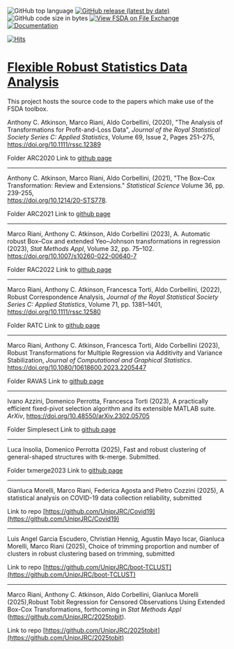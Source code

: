 ![GitHub top language](https://img.shields.io/github/languages/top/UniprJRC/FSDA)
[![GitHub release (latest by date)](https://img.shields.io/github/v/release/UniprJRC/FSDA)](https://github.com/UniprJRC/FSDA/releases/latest)
![GitHub code size in bytes](https://img.shields.io/github/languages/code-size/UniprJRC/FSDA)
[![View FSDA on File Exchange](https://www.mathworks.com/matlabcentral/images/matlab-file-exchange.svg)](https://www.mathworks.com/matlabcentral/fileexchange/72999-fsda)
[![Documentation](https://img.shields.io/badge/HTML_Documentation-Mathworks_style-chocolate.svg)](http://rosa.unipr.it/FSDA/guide.html) 

[![Hits](https://hits.seeyoufarm.com/api/count/incr/badge.svg?url=https%3A%2F%2Fgithub.com%2FUniprJRC%2FFSDA&count_bg=%2379C83D&title_bg=%23555555&icon=&icon_color=%23E7E7E7&title=hits&edge_flat=false)](https://hits.seeyoufarm.com)
# [Flexible Robust Statistics Data Analysis](https://github.com/UniprJRC/FSDA/)

This project hosts the source code to the papers which make use of the FSDA toolbox.


Anthony C. Atkinson, Marco Riani, Aldo Corbellini, (2020), "The Analysis of Transformations for Profit-and-Loss Data", *Journal of the Royal Statistical Society Series C: Applied Statistics*, Volume 69, Issue 2, Pages 251–275, https://doi.org/10.1111/rssc.12389

Folder ARC2020
Link to [github page](https://github.com/UniprJRC/FSDApapers/tree/main/ARC2020)

---
Anthony C. Atkinson, Marco Riani, Aldo Corbellini, (2021), "The Box–Cox Transformation: Review and Extensions." *Statistical Science* Volume 36,  pp. 239-255,  
https://doi.org/10.1214/20-STS778.

Folder ARC2021
Link to [github page](https://github.com/UniprJRC/FSDApapers/tree/main/ARC2021)

---
Marco Riani, Anthony C. Atkinson,  Aldo Corbellini (2023), A. Automatic robust Box–Cox and extended Yeo–Johnson transformations in regression (2023), *Stat Methods Appl*, Volume 32, pp. 75–102. https://doi.org/10.1007/s10260-022-00640-7

Folder RAC2022
Link to [github page](https://github.com/UniprJRC/FSDApapers/tree/main/RAC2022)

---
Marco Riani, Anthony C. Atkinson, Francesca Torti, Aldo Corbellini, (2022), Robust Correspondence Analysis, *Journal of the Royal Statistical Society Series C: Applied Statistics*, Volume 71, pp. 1381–1401, https://doi.org/10.1111/rssc.12580

Folder RATC
Link to [github page](https://github.com/UniprJRC/FSDApapers/tree/main/RATC)

---

Marco Riani, Anthony C. Atkinson, Francesca Torti, Aldo Corbellini (2023), Robust Transformations for Multiple Regression via Additivity and Variance Stabilization, *Journal of Computational and Graphical Statistics*. https://doi.org/10.1080/10618600.2023.2205447

Folder RAVAS
Link to [github page](https://github.com/UniprJRC/FSDApapers/tree/main/RAVAS)

---

Ivano Azzini, Domenico Perrotta, Francesca Torti (2023), A practically efficient fixed-pivot selection algorithm and its extensible MATLAB suite. *ArXiv*, https://doi.org/10.48550/arXiv.2302.05705

Folder Simplesect
Link to [github page](https://github.com/UniprJRC/FSDApapers/tree/main/Simpleselect)

---

Luca Insolia, Domenico Perrotta (2025), Fast and robust clustering of general-shaped structures with tk-merge. Submitted.

Folder txmerge2023
Link to [github page](https://github.com/UniprJRC/FSDApapers/tree/main/txmerge2023)

---
Gianluca Morelli, Marco Riani, Federica Agosta and Pietro Cozzini (2025), A statistical analysis on COVID-19 data collection reliability, submitted

Link to repo [https://github.com/UniprJRC/Covid19](https://github.com/UniprJRC/Covid19)

---
Luis Angel Garcia Escudero, Christian Hennig, Agustin Mayo Iscar, Gianluca Morelli, Marco Riani (2025), Choice of trimming proportion and number of clusters in robust clustering based on trimming, submitted

Link to repo [https://github.com/UniprJRC/boot-TCLUST](https://github.com/UniprJRC/boot-TCLUST)

---
Marco Riani, Anthony C. Atkinson, Aldo Corbellini, Gianluca Morelli (2025),Robust Tobit Regression for Censored Observations Using Extended Box-Cox Transformations, forthcoming in *Stat Methods Appl* (https://github.com/UniprJRC/2025tobit).

Link to repo [https://github.com/UniprJRC/2025tobit](https://github.com/UniprJRC/2025tobit)




